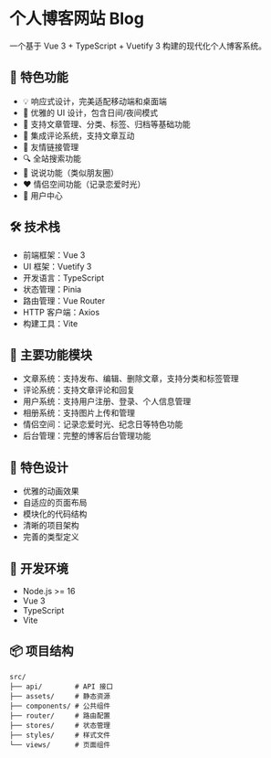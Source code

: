 # 个人博客网站 Blog

一个基于 Vue 3 + TypeScript + Vuetify 3 构建的现代化个人博客系统。

## 🌟 特色功能

- 💡 响应式设计，完美适配移动端和桌面端
- 🎨 优雅的 UI 设计，包含日间/夜间模式
- 📝 支持文章管理、分类、标签、归档等基础功能
- 💬 集成评论系统，支持文章互动
- 👥 友情链接管理
- 🔍 全站搜索功能
- 🎯 说说功能（类似朋友圈）
- ❤️ 情侣空间功能（记录恋爱时光）
- 🔐 用户中心

## 🛠️ 技术栈

- 前端框架：Vue 3
- UI 框架：Vuetify 3
- 开发语言：TypeScript
- 状态管理：Pinia
- 路由管理：Vue Router
- HTTP 客户端：Axios
- 构建工具：Vite

## 🎯 主要功能模块

- 文章系统：支持发布、编辑、删除文章，支持分类和标签管理
- 评论系统：支持文章评论和回复
- 用户系统：支持用户注册、登录、个人信息管理
- 相册系统：支持图片上传和管理
- 情侣空间：记录恋爱时光、纪念日等特色功能
- 后台管理：完整的博客后台管理功能

## 🌈 特色设计

- 优雅的动画效果
- 自适应的页面布局
- 模块化的代码结构
- 清晰的项目架构
- 完善的类型定义

## 🚀 开发环境

- Node.js >= 16
- Vue 3
- TypeScript
- Vite

## 📦 项目结构

```tree
src/
├── api/        # API 接口
├── assets/     # 静态资源
├── components/ # 公共组件
├── router/     # 路由配置
├── stores/     # 状态管理
├── styles/     # 样式文件
└── views/      # 页面组件
